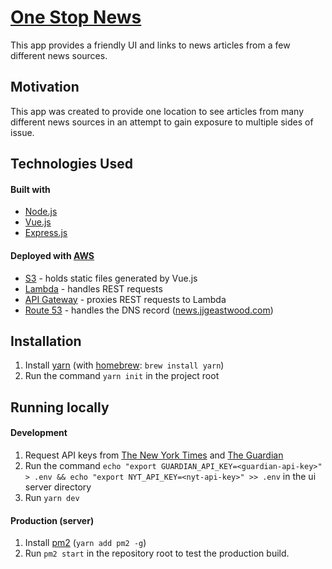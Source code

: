 # [One Stop News](http://news.jjgeastwood.com)
This app provides a friendly UI and links to news articles from a few different news sources.
## Motivation
This app was created to provide one location to see articles from many different news sources in an attempt to gain exposure to multiple sides of issue.
## Technologies Used
#### Built with
- [Node.js](https://nodejs.org/)
- [Vue.js](https://vuejs.org/)
- [Express.js](https://expressjs.com/)
#### Deployed with [AWS](https://aws.amazon.com/)
- [S3](https://aws.amazon.com/s3/) - holds static files generated by Vue.js
- [Lambda](https://aws.amazon.com/lambda/) - handles REST requests
- [API Gateway](https://aws.amazon.com/api-gateway/) - proxies REST requests to Lambda
- [Route 53](https://aws.amazon.com/route53/) - handles the DNS record ([news.jjgeastwood.com](http://news.jjgeastwood.com))
## Installation
1. Install [yarn](https://yarnpkg.com/) (with [homebrew](https://brew.sh/): `brew install yarn`)
2. Run the command `yarn init` in the project root
## Running locally
#### Development
1. Request API keys from [The New York Times](https://developer.nytimes.com/) and [The Guardian](https://open-platform.theguardian.com/)
2. Run the command `echo "export GUARDIAN_API_KEY=<guardian-api-key>" > .env && echo "export NYT_API_KEY=<nyt-api-key>" >> .env` in the ui server directory
3. Run `yarn dev` 
#### Production (server)
1. Install [pm2](https://pm2.keymetrics.io/) (`yarn add pm2 -g`)
2. Run `pm2 start` in the repository root to test the production build.
